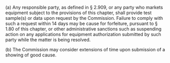 (a) Any responsible party, as defined in § 2.909, or any party who markets equipment subject to the provisions of this chapter, shall provide test sample(s) or data upon request by the Commission. Failure to comply with such a request within 14 days may be cause for forfeiture, pursuant to § 1.80 of this chapter, or other administrative sanctions such as suspending action on any applications for equipment authorization submitted by such party while the matter is being resolved.
                                    

(b) The Commission may consider extensions of time upon submission of a showing of good cause.

